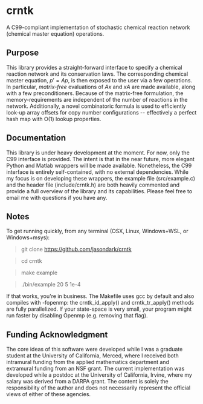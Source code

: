 # crntk
A C99-compliant implementation of stochastic chemical reaction network (chemical master equation) operations.

## Purpose
This library provides a straight-forward interface to specify a chemical reaction network and its conservation laws.
The corresponding chemical master equation, $p'=Ap$, is then exposed to the user via a few operations. In particular,
*matrix-free* evaluations of $Ax$ and $xA$ are made available, along with a few preconditioners. Because of the matrix-free
formulation, the memory-requirements are independent of the number of reactions in the network. Additionally, a novel
combinatoric formula is used to efficiently look-up array offsets for copy number configurations -- effectively a perfect 
hash map with O(1) lookup properties.

## Documentation
This library is under heavy development at the moment. For now, only the C99 interface is provided. The intent is that
in the near future, more elegant Python and Matlab wrappers will be made available. Nonetheless, the C99 interface is entirely
self-contained, with no external dependencies. While my focus is on developing these wrappers, the example file (src/example.c) 
and the header file (include/crntk.h) are both heavily commented and provide a full overview of the library and its capabilities.
Please feel free to email me with questions if you have any.

## Notes
To get running quickly, from any terminal (OSX, Linux, Windows+WSL, or Windows+msys):
> git clone https://github.com/jasondark/crntk

> cd crntk

> make example

> ./bin/example 20 5 1e-4


If that works, you're in business. The Makefile uses gcc by default and also compiles with -fopenmp:
the crntk_id_apply() and crntk_tr_apply() methods are fully parallelized. If your state-space is very small,
your program might run faster by disabling Openmp (e.g. removing that flag).

## Funding Acknowledgment
The core ideas of this software were developed while I was a graduate student at the University of California, Merced, where I received both intramural funding from the applied mathematics department and extramural funding from an NSF grant. The current implementation was developed while a postdoc at the University of California, Irvine, where my salary was derived from a DARPA grant. The content is solely the responsibility of the author and does not necessarily represent the official views of either of these agencies.

